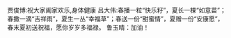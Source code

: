 贾俊博:祝大家阖家欢乐,身体健康
吕大伟:春播一粒“快乐籽”，夏长一棵“如意苗”；春撒一滴“吉祥雨”，夏生一丛“幸福草”；春送一份“甜蜜情”，夏赠一份“安康愿”，春末夏初送祝福，愿你岁岁多福禄。
鲁玉晴：加油！
